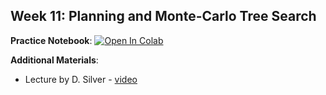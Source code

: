 ## Week 11: Planning and Monte-Carlo Tree Search

**Practice Notebook**: [![Open In Colab](https://colab.research.google.com/assets/colab-badge.svg)](https://colab.research.google.com/github/girafe-ai/reinforcement-learning/blob/23f_msai/week11_planning/week11_MCTS.ipynb)

**Additional Materials**:
* Lecture by D. Silver - [video](https://www.youtube.com/watch?v=Nd1-UUMVfz4)

